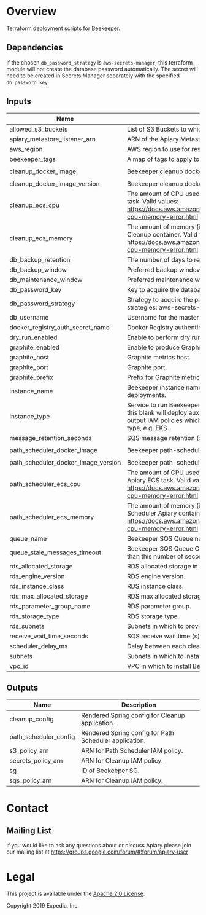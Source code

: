 # Overview
Terraform deployment scripts for [Beekeeper](https://github.com/ExpediaGroup/beekeeper).

## Dependencies
If the chosen `db_password_strategy` is `aws-secrets-manager`, this terraform module will not create the database password automatically. The secret will need to be created in Secrets Manager separately with the specified `db_password_key`.

## Inputs

| Name | Description | Type | Default | Required |
|------|-------------|:----:|:-----:|:-----:|
| allowed\_s3\_buckets | List of S3 Buckets to which Beekeeper will have read-write access. | list | `<list>` | no |
| apiary\_metastore\_listener\_arn | ARN of the Apiary Metastore Listener. | string | n/a | yes |
| aws\_region | AWS region to use for resources. | string | n/a | yes |
| beekeeper\_tags | A map of tags to apply to resources. | map | n/a | yes |
| cleanup\_docker\_image | Beekeeper cleanup docker image. | string | `"expediagroup/beekeeper-cleanup"` | no |
| cleanup\_docker\_image\_version | Beekeeper cleanup docker image version. | string | `"latest"` | no |
| cleanup\_ecs\_cpu | The amount of CPU used to allocate for the Beekeeper Cleanup ECS task. Valid values: https://docs.aws.amazon.com/AmazonECS/latest/developerguide/task-cpu-memory-error.html | string | `"2048"` | no |
| cleanup\_ecs\_memory | The amount of memory (in MiB) used to allocate for the Beekeeper Cleanup container. Valid values: https://docs.aws.amazon.com/AmazonECS/latest/developerguide/task-cpu-memory-error.html | string | `"4096"` | no |
| db\_backup\_retention | The number of days to retain backups for the RDS Beekeeper DB. | string | `"10"` | no |
| db\_backup\_window | Preferred backup window for the RDS Beekeeper DB in UTC. | string | `"02:00-03:00"` | no |
| db\_maintenance\_window | Preferred maintenance window for the RDS Beekeeper DB in UTC. | string | `"wed:03:00-wed:04:00"` | no |
| db\_password\_key | Key to acquire the database password for the strategy specified. | string | n/a | yes |
| db\_password\_strategy | Strategy to acquire the password for the RDS instance. Supported strategies: aws-secrets-manager. | string | `"aws-secrets-manager"` | no |
| db\_username | Username for the master DB user. | string | `"beekeeper"` | no |
| docker\_registry\_auth\_secret\_name | Docker Registry authentication SecretManager secret name. | string | `""` | no |
| dry\_run\_enabled | Enable to perform dry runs of deletions only. | string | `"false"` | no |
| graphite\_enabled | Enable to produce Graphite metrics - true or false. | string | `"false"` | no |
| graphite\_host | Graphite metrics host. | string | n/a | yes |
| graphite\_port | Graphite port. | string | `"2003"` | no |
| graphite\_prefix | Prefix for Graphite metrics. | string | n/a | yes |
| instance\_name | Beekeeper instance name to identify resources in multi-instance deployments. | string | `""` | no |
| instance\_type | Service to run Beekeeper on. Supported services: `ecs` (default). Leaving this blank will deploy auxilliary components (e.g. RDS, SQS etc.) and will output IAM policies which can used to create roles for your instance type, e.g. EKS. | string | `"ecs"` | no |
| message\_retention\_seconds | SQS message retention (s). | string | `"604800"` | no |
| path\_scheduler\_docker\_image | Beekeeper path-scheduler image. | string | `"expediagroup/beekeeper-path-scheduler-apiary"` | no |
| path\_scheduler\_docker\_image\_version | Beekeeper path-scheduler image version. | string | `"latest"` | no |
| path\_scheduler\_ecs\_cpu | The amount of CPU used to allocate for the Beekeeper Path Scheduler Apiary ECS task. Valid values: https://docs.aws.amazon.com/AmazonECS/latest/developerguide/task-cpu-memory-error.html | string | `"2048"` | no |
| path\_scheduler\_ecs\_memory | The amount of memory (in MiB) used to allocate for the Beekeeper Path Scheduler Apiary container. Valid values: https://docs.aws.amazon.com/AmazonECS/latest/developerguide/task-cpu-memory-error.html | string | `"4096"` | no |
| queue\_name | Beekeeper SQS Queue name. | string | `"apiary-beekeeper"` | no |
| queue\_stale\_messages\_timeout | Beekeeper SQS Queue Cloudwatch Alert timeout for messages older than this number of seconds. | string | `"1209600"` | no |
| rds\_allocated\_storage | RDS allocated storage in GBs. | string | `"10"` | no |
| rds\_engine\_version | RDS engine version. | string | `"8.0"` | no |
| rds\_instance\_class | RDS instance class. | string | `"db.t2.micro"` | no |
| rds\_max\_allocated\_storage | RDS max allocated storage (autoscaling) in GBs. | string | `"100"` | no |
| rds\_parameter\_group\_name | RDS parameter group. | string | `"default.mysql8.0"` | no |
| rds\_storage\_type | RDS storage type. | string | `"gp2"` | no |
| rds\_subnets | Subnets in which to provision Beekeeper RDS DB. | list | n/a | yes |
| receive\_wait\_time\_seconds | SQS receive wait time (s). | string | `"20"` | no |
| scheduler\_delay\_ms | Delay between each cleanup job that is scheduled in milliseconds. | string | `"300000"` | no |
| subnets | Subnets in which to install Beekeeper. | list | n/a | yes |
| vpc\_id | VPC in which to install Beekeeper. | string | n/a | yes |

## Outputs

| Name | Description |
|------|-------------|
| cleanup\_config | Rendered Spring config for Cleanup application. |
| path\_scheduler\_config | Rendered Spring config for Path Scheduler application. |
| s3\_policy\_arn | ARN for Path Scheduler IAM policy. |
| secrets\_policy\_arn | ARN for Cleanup IAM policy. |
| sg | ID of Beekeeper SG. |
| sqs\_policy\_arn | ARN for Cleanup IAM policy. |

# Contact

## Mailing List
If you would like to ask any questions about or discuss Apiary please join our mailing list at
https://groups.google.com/forum/#!forum/apiary-user

# Legal
This project is available under the [Apache 2.0 License](http://www.apache.org/licenses/LICENSE-2.0.html).

Copyright 2019 Expedia, Inc.
